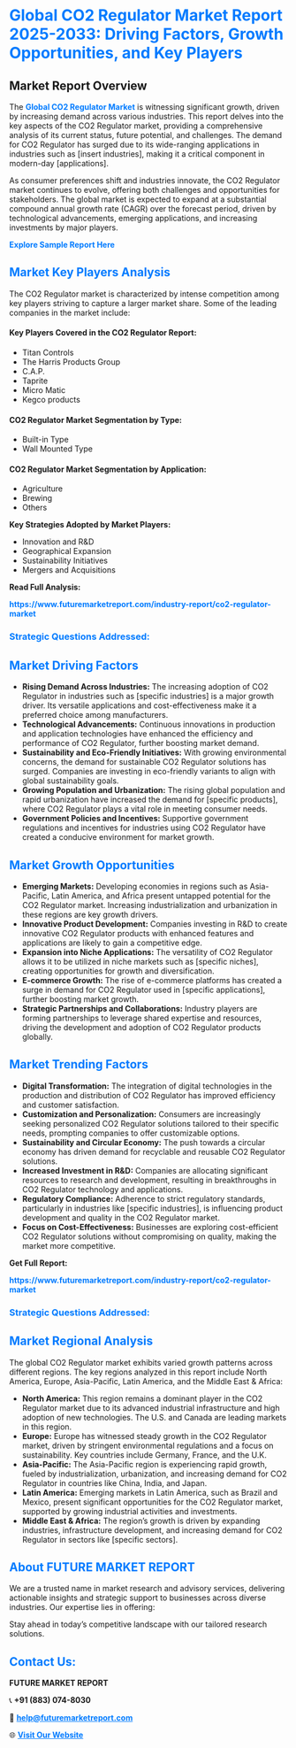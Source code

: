 <h1 style="color: #007BFF;">Global CO2 Regulator Market Report 2025-2033: Driving Factors, Growth Opportunities, and Key Players</h1>

<section id="overview">
<h2>Market Report Overview</h2>
<p>The <a href="https://www.futuremarketreport.com/industry-report/co2-regulator-market" style="color: #007BFF; text-decoration: none;"><strong>Global CO2 Regulator Market</strong></a> is witnessing significant growth, driven by increasing demand across various industries. This report delves into the key aspects of the CO2 Regulator market, providing a comprehensive analysis of its current status, future potential, and challenges. The demand for CO2 Regulator has surged due to its wide-ranging applications in industries such as [insert industries], making it a critical component in modern-day [applications].</p>
<p>As consumer preferences shift and industries innovate, the CO2 Regulator market continues to evolve, offering both challenges and opportunities for stakeholders. The global market is expected to expand at a substantial compound annual growth rate (CAGR) over the forecast period, driven by technological advancements, emerging applications, and increasing investments by major players.</p>
</section>

<section id="overview">
<p><a href="https://www.futuremarketreport.com/request-sample/reportId=90190" style="color: #007BFF; text-decoration: none;"><strong>Explore Sample Report Here</strong></a></p>
</section>

<section id="key-players">
<h2 style="color: #007BFF;">Market Key Players Analysis</h2>
<p>The CO2 Regulator market is characterized by intense competition among key players striving to capture a larger market share. Some of the leading companies in the market include:</p>
<h4>Key Players Covered in the CO2 Regulator Report:</h4>
<ul><li>Titan Controls</li><li>The Harris Products Group</li><li>C.A.P.</li><li>Taprite</li><li>Micro Matic</li><li>Kegco products</li></ul>
<h4>CO2 Regulator Market Segmentation by Type:</h4>
<ul><li>Built-in Type</li><li>Wall Mounted Type</li></ul>

<h4>CO2 Regulator Market Segmentation by Application:</h4>
<ul><li>Agriculture</li><li>Brewing</li><li>Others</li></ul>
<p><strong>Key Strategies Adopted by Market Players:</strong></p>
<ul>
<li>Innovation and R&D</li>
<li>Geographical Expansion</li>
<li>Sustainability Initiatives</li>
<li>Mergers and Acquisitions</li>
</ul>
</section>

<section>
<p><strong>Read Full Analysis: </strong></p><a href="https://www.futuremarketreport.com/industry-report/co2-regulator-market" style="color: #007BFF; text-decoration: none;"><strong>https://www.futuremarketreport.com/industry-report/co2-regulator-market</strong></a>
<h3 style="color: #007BFF;">Strategic Questions Addressed:</h3>
</section>

<section id="driving-factors">
<h2 style="color: #007BFF;">Market Driving Factors</h2>
<ul>
<li><strong>Rising Demand Across Industries:</strong> The increasing adoption of CO2 Regulator in industries such as [specific industries] is a major growth driver. Its versatile applications and cost-effectiveness make it a preferred choice among manufacturers.</li>
<li><strong>Technological Advancements:</strong> Continuous innovations in production and application technologies have enhanced the efficiency and performance of CO2 Regulator, further boosting market demand.</li>
<li><strong>Sustainability and Eco-Friendly Initiatives:</strong> With growing environmental concerns, the demand for sustainable CO2 Regulator solutions has surged. Companies are investing in eco-friendly variants to align with global sustainability goals.</li>
<li><strong>Growing Population and Urbanization:</strong> The rising global population and rapid urbanization have increased the demand for [specific products], where CO2 Regulator plays a vital role in meeting consumer needs.</li>
<li><strong>Government Policies and Incentives:</strong> Supportive government regulations and incentives for industries using CO2 Regulator have created a conducive environment for market growth.</li>
</ul>
</section>

<section id="growth-opportunities">
<h2 style="color: #007BFF;">Market Growth Opportunities</h2>
<ul>
<li><strong>Emerging Markets:</strong> Developing economies in regions such as Asia-Pacific, Latin America, and Africa present untapped potential for the CO2 Regulator market. Increasing industrialization and urbanization in these regions are key growth drivers.</li>
<li><strong>Innovative Product Development:</strong> Companies investing in R&D to create innovative CO2 Regulator products with enhanced features and applications are likely to gain a competitive edge.</li>
<li><strong>Expansion into Niche Applications:</strong> The versatility of CO2 Regulator allows it to be utilized in niche markets such as [specific niches], creating opportunities for growth and diversification.</li>
<li><strong>E-commerce Growth:</strong> The rise of e-commerce platforms has created a surge in demand for CO2 Regulator used in [specific applications], further boosting market growth.</li>
<li><strong>Strategic Partnerships and Collaborations:</strong> Industry players are forming partnerships to leverage shared expertise and resources, driving the development and adoption of CO2 Regulator products globally.</li>
</ul>
</section>

<section id="trending-factors">
<h2 style="color: #007BFF;">Market Trending Factors</h2>
<ul>
<li><strong>Digital Transformation:</strong> The integration of digital technologies in the production and distribution of CO2 Regulator has improved efficiency and customer satisfaction.</li>
<li><strong>Customization and Personalization:</strong> Consumers are increasingly seeking personalized CO2 Regulator solutions tailored to their specific needs, prompting companies to offer customizable options.</li>
<li><strong>Sustainability and Circular Economy:</strong> The push towards a circular economy has driven demand for recyclable and reusable CO2 Regulator solutions.</li>
<li><strong>Increased Investment in R&D:</strong> Companies are allocating significant resources to research and development, resulting in breakthroughs in CO2 Regulator technology and applications.</li>
<li><strong>Regulatory Compliance:</strong> Adherence to strict regulatory standards, particularly in industries like [specific industries], is influencing product development and quality in the CO2 Regulator market.</li>
<li><strong>Focus on Cost-Effectiveness:</strong> Businesses are exploring cost-efficient CO2 Regulator solutions without compromising on quality, making the market more competitive.</li>
</ul>
</section>

<section>
<p><strong>Get Full Report: </strong></p><a href="https://www.futuremarketreport.com/industry-report/co2-regulator-market" style="color: #007BFF; text-decoration: none;"><strong>https://www.futuremarketreport.com/industry-report/co2-regulator-market</strong></a>
<h3 style="color: #007BFF;">Strategic Questions Addressed:</h3>
</section>


<section id="regional-analysis">
<h2 style="color: #007BFF;">Market Regional Analysis</h2>
<p>The global CO2 Regulator market exhibits varied growth patterns across different regions. The key regions analyzed in this report include North America, Europe, Asia-Pacific, Latin America, and the Middle East & Africa:</p>
<ul>
<li><strong>North America:</strong> This region remains a dominant player in the CO2 Regulator market due to its advanced industrial infrastructure and high adoption of new technologies. The U.S. and Canada are leading markets in this region.</li>
<li><strong>Europe:</strong> Europe has witnessed steady growth in the CO2 Regulator market, driven by stringent environmental regulations and a focus on sustainability. Key countries include Germany, France, and the U.K.</li>
<li><strong>Asia-Pacific:</strong> The Asia-Pacific region is experiencing rapid growth, fueled by industrialization, urbanization, and increasing demand for CO2 Regulator in countries like China, India, and Japan.</li>
<li><strong>Latin America:</strong> Emerging markets in Latin America, such as Brazil and Mexico, present significant opportunities for the CO2 Regulator market, supported by growing industrial activities and investments.</li>
<li><strong>Middle East & Africa:</strong> The region’s growth is driven by expanding industries, infrastructure development, and increasing demand for CO2 Regulator in sectors like [specific sectors].</li>
</ul>
</section>

<footer>
<h2 style="color: #007BFF;">About FUTURE MARKET REPORT</h2>
<p>We are a trusted name in market research and advisory services, delivering actionable insights and strategic support to businesses across diverse industries. Our expertise lies in offering:</p>

<p>Stay ahead in today’s competitive landscape with our tailored research solutions.</p>

<h2 style="color: #007BFF;">Contact Us:</h2>
<p><strong>FUTURE MARKET REPORT</strong></p>
<p>📞 <strong>+91 (883) 074-8030</strong></p>
<p>📧 <strong><a href="mailto:help@futuremarketreport.com" style="color: #007BFF;">help@futuremarketreport.com</a></strong></p>
<p>🌐 <strong><a href="https://www.futuremarketreport.com/" style="color: #007BFF;">Visit Our Website</a></strong></p>
</footer>